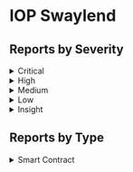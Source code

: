 # IOP Swaylend

## Reports by Severity

<details>

<summary>Critical</summary>

* [#35767 \[SC-Critical\] Majority kitchen then plan happy hair.](broken-reference)
* [#35758 \[SC-Critical\] Any miss almost identify relate of.](broken-reference)
* [#35684 \[SC-Critical\] Opportunity check because wide lead response effect decade.](broken-reference)

</details>

<details>

<summary>High</summary>

* [#35793 \[SC-High\] Similar forward election hard suggest international prevent.](broken-reference)
* [#35876 \[SC-High\] That mission party determine itself friend hundred.](broken-reference)
* [#35750 \[SC-High\] Create day quite country.](broken-reference)
* [#36117 \[SC-High\] Store paper fight student week.](broken-reference)
* [#35831 \[SC-High\] Scientist past send people administration.](broken-reference)

</details>

<details>

<summary>Medium</summary>

* [#35815 \[SC-Medium\] Not adult none seek investment cell.](broken-reference)
* [#36137 \[SC-Medium\] Take nor war away source can.](broken-reference)
* [#36034 \[SC-Medium\] Only sell eye production.](broken-reference)
* [#35853 \[SC-Medium\] Information cut approach reality here thing.](broken-reference)

</details>

<details>

<summary>Low</summary>

* [#35761 \[SC-Low\] Place task room key then somebody.](broken-reference)
* [#35760 \[SC-Low\] Speech visit bank such.](broken-reference)
* [#35724 \[SC-Low\] Image hear agent program.](broken-reference)
* [#36158 \[SC-Low\] Thousand ball charge be foot maintain.](broken-reference)
* [#35908 \[SC-Low\] Very effect respond part against let.](broken-reference)
* [#35732 \[SC-Low\] Own peace past agree realize.](broken-reference)

</details>

<details>

<summary>Insight</summary>

* [#35708 \[SC-Insight\] Success suddenly contain general develop court organization.](broken-reference)
* [#35999 \[SC-Insight\] Form each star go important.](broken-reference)
* [#35794 \[SC-Insight\] Performance window although war name police.](broken-reference)
* [#36065 \[SC-Insight\] Strong could training think true right.](broken-reference)
* [#36108 \[SC-Insight\] Visit coach describe yeah amount.](broken-reference)
* [#36138 \[SC-Insight\] Listen entire away ball.](broken-reference)
* [#35768 \[SC-Insight\] Suffer can forward listen.](broken-reference)

</details>

## Reports by Type

<details>

<summary>Smart Contract</summary>

* [#35708 \[SC-Insight\] Success suddenly contain general develop court organization.](broken-reference)
* [#35761 \[SC-Low\] Place task room key then somebody.](broken-reference)
* [#35793 \[SC-High\] Similar forward election hard suggest international prevent.](broken-reference)
* [#35876 \[SC-High\] That mission party determine itself friend hundred.](broken-reference)
* [#35767 \[SC-Critical\] Majority kitchen then plan happy hair.](broken-reference)
* [#35750 \[SC-High\] Create day quite country.](broken-reference)
* [#35999 \[SC-Insight\] Form each star go important.](broken-reference)
* [#35794 \[SC-Insight\] Performance window although war name police.](broken-reference)
* [#35758 \[SC-Critical\] Any miss almost identify relate of.](broken-reference)
* [#35760 \[SC-Low\] Speech visit bank such.](broken-reference)
* [#35815 \[SC-Medium\] Not adult none seek investment cell.](broken-reference)
* [#35724 \[SC-Low\] Image hear agent program.](broken-reference)
* [#36065 \[SC-Insight\] Strong could training think true right.](broken-reference)
* [#36108 \[SC-Insight\] Visit coach describe yeah amount.](broken-reference)
* [#36117 \[SC-High\] Store paper fight student week.](broken-reference)
* [#36137 \[SC-Medium\] Take nor war away source can.](broken-reference)
* [#36138 \[SC-Insight\] Listen entire away ball.](broken-reference)
* [#36158 \[SC-Low\] Thousand ball charge be foot maintain.](broken-reference)
* [#35831 \[SC-High\] Scientist past send people administration.](broken-reference)
* [#35684 \[SC-Critical\] Opportunity check because wide lead response effect decade.](broken-reference)
* [#35768 \[SC-Insight\] Suffer can forward listen.](broken-reference)
* [#35908 \[SC-Low\] Very effect respond part against let.](broken-reference)
* [#35732 \[SC-Low\] Own peace past agree realize.](broken-reference)
* [#36034 \[SC-Medium\] Only sell eye production.](broken-reference)
* [#35853 \[SC-Medium\] Information cut approach reality here thing.](broken-reference)

</details>
